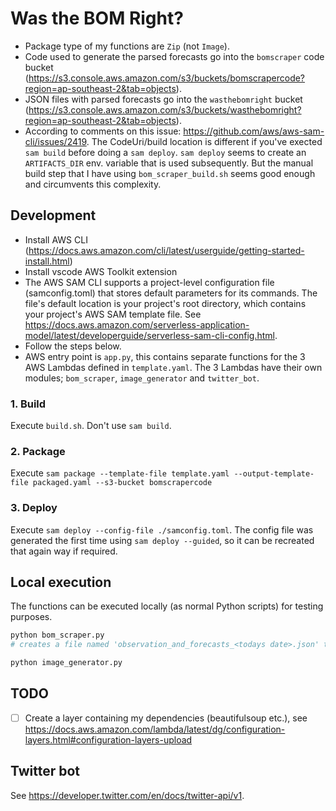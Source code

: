 # Was the BOM Right?

- Package type of my functions are `Zip` (not `Image`).
- Code used to generate the parsed forecasts go into the `bomscraper` code bucket (https://s3.console.aws.amazon.com/s3/buckets/bomscrapercode?region=ap-southeast-2&tab=objects).
- JSON files with parsed forecasts go into the `wasthebomright` bucket (https://s3.console.aws.amazon.com/s3/buckets/wasthebomright?region=ap-southeast-2&tab=objects).
- According to comments on this issue: https://github.com/aws/aws-sam-cli/issues/2419. The CodeUri/build location is different if you've exected `sam build` before doing a `sam deploy`. `sam deploy` seems to create an `ARTIFACTS_DIR` env. variable that is used subsequently. But the manual build step that I have using `bom_scraper_build.sh` seems good enough and circumvents this complexity.

## Development

- Install AWS CLI (https://docs.aws.amazon.com/cli/latest/userguide/getting-started-install.html)
- Install vscode AWS Toolkit extension
- The AWS SAM CLI supports a project-level configuration file (samconfig.toml) that stores default parameters for its commands. The file's default location is your project's root directory, which contains your project's AWS SAM template file. See https://docs.aws.amazon.com/serverless-application-model/latest/developerguide/serverless-sam-cli-config.html.
- Follow the steps below.
- AWS entry point is `app.py`, this contains separate functions for the 3 AWS Lambdas defined in `template.yaml`. The 3 Lambdas have their own modules; `bom_scraper`, `image_generator` and `twitter_bot`.

### 1. Build

Execute `build.sh`. Don't use `sam build`.

### 2. Package

Execute `sam package --template-file template.yaml --output-template-file packaged.yaml --s3-bucket bomscrapercode`

### 3. Deploy

Execute `sam deploy --config-file ./samconfig.toml`. The config file was generated the first time using `sam deploy --guided`, so it can be recreated that again way if required.

## Local execution

The functions can be executed locally (as normal Python scripts) for testing purposes.

```bash
python bom_scraper.py
# creates a file named 'observation_and_forecasts_<todays date>.json' the output/ dir.

python image_generator.py
```

## TODO

- [ ] Create a layer containing my dependencies (beautifulsoup etc.), see https://docs.aws.amazon.com/lambda/latest/dg/configuration-layers.html#configuration-layers-upload

## Twitter bot

See https://developer.twitter.com/en/docs/twitter-api/v1.

